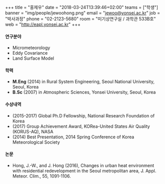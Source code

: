 +++
title = "홍제우"
date = "2018-03-24T13:39:46+02:00"
teams = ["학생"]
banner = "img/people/jewoohong.png"
email = "jewoo@yonsei.ac.kr"
job = "박사과정"
phone = "02-2123-5680"
room = "미기상연구실 / 과학관 533B호"
web = "http://eapl.yonsei.ac.kr"
+++

#### 연구분야
+ Micrometeorology
+ Eddy Covariance
+ Land Surface Model

#### 학력
 + **M.Eng** (2014) in Rural System Engineering, Seoul National University, Seoul, Korea
 + **B.Sc** (2007) in Atmospheric Sciences, Yonsei University, Seoul, Korea

#### 수상내역
 + (2015-2017) Global Ph.D Fellowship, National Research Foundation of Korea
 + (2017) Group Achievement Award, KORea-United States Air Quality (KORUS-AQ), NASA
 + (2014) Best Presentation, 2014 Spring Conference of Korea Meteorological Society


#### 논문
+ Hong, J.-W., and J. Hong (2016), Changes in urban heat environment with residential redevelopment in the Seoul metropolitan area, J. Appl. Meteor. Clim., 55, 1091-1106.

